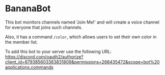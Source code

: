 # BananaBot
This bot monitors channels named 'Join Me!' and will create a voice channel for everyone
that joins such channels.

Also, it has a command `/color`, which allows users to set their own color in the member list.

To add this bot to your server use the following URL:
https://discord.com/oauth2/authorize?client_id=679385603363831809&permissions=268435472&scope=bot%20applications.commands
